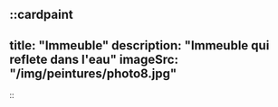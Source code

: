::cardpaint
---
title: "Immeuble"
description: "Immeuble qui reflete dans l'eau"
imageSrc: "/img/peintures/photo8.jpg"
---
::
